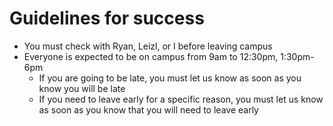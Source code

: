 # Guidelines for success
* You must check with Ryan, Leizl, or I before leaving campus
* Everyone is expected to be on campus from 9am to 12:30pm, 1:30pm-6pm
  * If you are going to be late, you must let us know as soon as you know you will be late
  * If you need to leave early for a specific reason, you must let us know as soon as you know that you will need to leave early